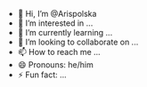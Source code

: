 - 👋 Hi, I’m @Arispolska
- 👀 I’m interested in ...
- 🌱 I’m currently learning ...
- 💞️ I’m looking to collaborate on ...
- 📫 How to reach me ...
- 😄 Pronouns: he/him
- ⚡ Fun fact: ...

<!---
Arispolska/Arispolska is a ✨ special ✨ repository because its `README.md` (this file) appears on your GitHub profile.
You can click the Preview link to take a look at your changes.
--->
